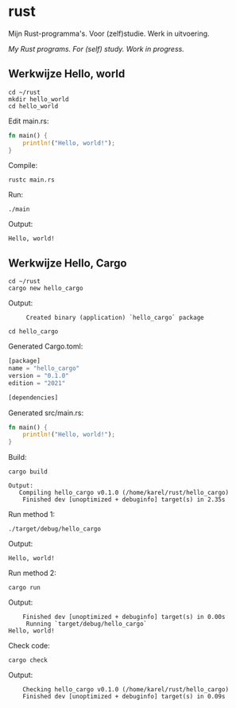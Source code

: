 # rust

Mijn Rust-programma's.
Voor (zelf)studie. Werk in uitvoering.

*My Rust programs.
For (self) study. Work in progress.*

## Werkwijze Hello, world

```console
cd ~/rust
mkdir hello_world
cd hello_world
```

Edit main.rs:

```rust
fn main() {
    println!("Hello, world!");
}
```

Compile:

```console
rustc main.rs
```

Run:

```console
./main
```

Output:

```console
Hello, world!
```

## Werkwijze Hello, Cargo

```console
cd ~/rust
cargo new hello_cargo
```

Output:

```console
     Created binary (application) `hello_cargo` package
```

```console
cd hello_cargo
```

Generated Cargo.toml:

```rust
[package]
name = "hello_cargo"
version = "0.1.0"
edition = "2021"

[dependencies]
```

Generated src/main.rs:

```rust
fn main() {
    println!("Hello, world!");
}
```

Build:

```console
cargo build
```

```console
Output:
   Compiling hello_cargo v0.1.0 (/home/karel/rust/hello_cargo)
    Finished dev [unoptimized + debuginfo] target(s) in 2.35s
```

Run method 1:

```console
./target/debug/hello_cargo
```

Output:

```console
Hello, world!
```

Run method 2:

```console
cargo run
```

Output:

```console
    Finished dev [unoptimized + debuginfo] target(s) in 0.00s
     Running `target/debug/hello_cargo`
Hello, world!
```

Check code:

```console
cargo check
```

Output:

```console
    Checking hello_cargo v0.1.0 (/home/karel/rust/hello_cargo)
    Finished dev [unoptimized + debuginfo] target(s) in 0.09s
```
